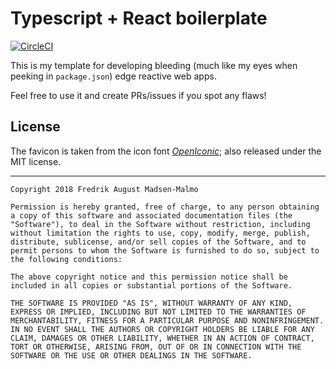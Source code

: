 # Typescript + React boilerplate

[![CircleCI](https://circleci.com/gh/FredrikAugust/typescript-react-boilerplate.svg?style=svg)](https://circleci.com/gh/FredrikAugust/typescript-react-boilerplate)

This is my template for developing bleeding (much like my eyes when peeking in `package.json`) edge
reactive web apps.

Feel free to use it and create PRs/issues if you spot any flaws!

## License

The favicon is taken from the icon font [_OpenIconic_](www.useiconic.com/open); also released under the MIT license.

-----------------------
```
Copyright 2018 Fredrik August Madsen-Malmo

Permission is hereby granted, free of charge, to any person obtaining a copy of this software and associated documentation files (the "Software"), to deal in the Software without restriction, including without limitation the rights to use, copy, modify, merge, publish, distribute, sublicense, and/or sell copies of the Software, and to permit persons to whom the Software is furnished to do so, subject to the following conditions:

The above copyright notice and this permission notice shall be included in all copies or substantial portions of the Software.

THE SOFTWARE IS PROVIDED "AS IS", WITHOUT WARRANTY OF ANY KIND, EXPRESS OR IMPLIED, INCLUDING BUT NOT LIMITED TO THE WARRANTIES OF MERCHANTABILITY, FITNESS FOR A PARTICULAR PURPOSE AND NONINFRINGEMENT. IN NO EVENT SHALL THE AUTHORS OR COPYRIGHT HOLDERS BE LIABLE FOR ANY CLAIM, DAMAGES OR OTHER LIABILITY, WHETHER IN AN ACTION OF CONTRACT, TORT OR OTHERWISE, ARISING FROM, OUT OF OR IN CONNECTION WITH THE SOFTWARE OR THE USE OR OTHER DEALINGS IN THE SOFTWARE.
```
